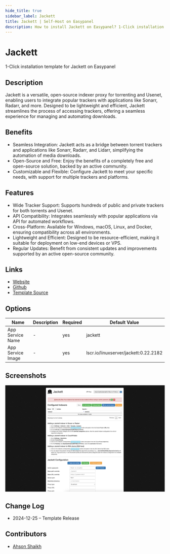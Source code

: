 ```yaml
---
hide_title: true
sidebar_label: Jackett
title: Jackett | Self-Host on Easypanel
description: How to install Jackett on Easypanel? 1-Click installation template for Jackett on Easypanel
---
```


<!-- generated -->

# Jackett

1-Click installation template for Jackett on Easypanel

## Description

Jackett is a versatile, open-source indexer proxy for torrenting and Usenet, enabling users to integrate popular trackers with applications like Sonarr, Radarr, and more. Designed to be lightweight and efficient, Jackett streamlines the process of accessing trackers, offering a seamless experience for managing and automating downloads.

## Benefits

- Seamless Integration: Jackett acts as a bridge between torrent trackers and applications like Sonarr, Radarr, and Lidarr, simplifying the automation of media downloads.
- Open-Source and Free: Enjoy the benefits of a completely free and open-source solution, backed by an active community.
- Customizable and Flexible: Configure Jackett to meet your specific needs, with support for multiple trackers and platforms.

## Features

- Wide Tracker Support: Supports hundreds of public and private trackers for both torrents and Usenet.
- API Compatibility: Integrates seamlessly with popular applications via API for automated workflows.
- Cross-Platform: Available for Windows, macOS, Linux, and Docker, ensuring compatibility across all environments.
- Lightweight and Efficient: Designed to be resource-efficient, making it suitable for deployment on low-end devices or VPS.
- Regular Updates: Benefit from consistent updates and improvements supported by an active open-source community.

## Links

- [Website](https://jackett.sh/)
- [Github](https://github.com/Jackett/Jackett)
- [Template Source](https://github.com/easypanel-io/templates/tree/main/templates/jackett)

## Options

Name | Description | Required | Default Value
-|-|-|-
App Service Name | - | yes | jackett
App Service Image | - | yes | lscr.io/linuxserver/jackett:0.22.2182

## Screenshots

![Jackett Screenshot](./assets/screenshot.png)

## Change Log

- 2024-12-25 – Template Release

## Contributors

- [Ahson Shaikh](https://github.com/Ahson-Shaikh)
